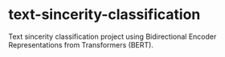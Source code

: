 # text-sincerity-classification
Text sincerity classification project using Bidirectional Encoder Representations from Transformers (BERT).
